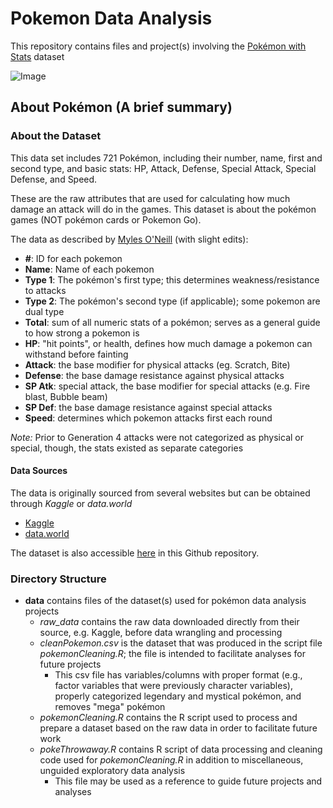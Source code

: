 # Pokemon Data Analysis
This repository contains files and project(s) involving the [Pokémon with Stats](https://www.kaggle.com/abcsds/pokemon) dataset

![Image](https://images.nintendolife.com/12057e37053a0/pokemon-gotta-catch-em-all.large.jpg)


## About Pokémon (A brief summary)


### About the Dataset

This data set includes 721 Pokémon, including their number, name, first and second type, and basic stats: HP, Attack, Defense, Special Attack, Special Defense, and Speed.

These are the raw attributes that are used for calculating how much damage an attack will do in the games. This dataset is about the pokémon games (NOT pokémon cards or Pokemon Go).

The data as described by [Myles O'Neill](https://www.kaggle.com/mylesoneill) (with slight edits):

- **#**: ID for each pokemon
- **Name**: Name of each pokemon
- **Type 1**: The pokémon's first type; this determines weakness/resistance to attacks
- **Type 2**: The pokémon's second type (if applicable); some pokemon are dual type
- **Total**: sum of all numeric stats of a pokémon; serves as a general guide to how strong a pokemon is
- **HP**: "hit points", or health, defines how much damage a pokemon can withstand before fainting
- **Attack**: the base modifier for physical attacks (eg. Scratch, Bite)
- **Defense**: the base damage resistance against physical attacks
- **SP Atk**: special attack, the base modifier for special attacks (e.g. Fire blast, Bubble beam)
- **SP Def**: the base damage resistance against special attacks
- **Speed**: determines which pokemon attacks first each round

*Note:* Prior to Generation 4 attacks were not categorized as physical or special, though, the stats existed as separate categories


#### Data Sources
The data is originally sourced from several websites but can be obtained through *Kaggle* or *data.world*
- [Kaggle](https://www.kaggle.com/abcsds/pokemon)
- [data.world](https://data.world/data-society/pokemon-with-stats)

The dataset is also accessible [here](https://github.com/morales-ep/Pokemon-analysis/blob/73e83606f543f95ff3036819c3b49388145506a6/data/raw_data/Pokemon.csv) in this Github repository.

### Directory Structure
- **data** contains files of the dataset(s) used for pokémon data analysis projects
  + *raw_data* contains the raw data downloaded directly from their source, e.g. Kaggle, before data wrangling and processing
  + *cleanPokemon.csv* is the dataset that was produced in the script file *pokemonCleaning.R*; the file is intended to facilitate analyses for future projects
      - This csv file has variables/columns with proper format (e.g., factor variables that were previously character variables), properly categorized legendary and mystical pokémon, and removes "mega" pokémon
  + *pokemonCleaning.R* contains the R script used to process and prepare a dataset based on the raw data in order to facilitate future work
  + *pokeThrowaway.R* contains R script of data processing and cleaning code used for *pokemonCleaning.R* in addition to miscellaneous, unguided exploratory data analysis
      - This file may be used as a reference to guide future projects and analyses
